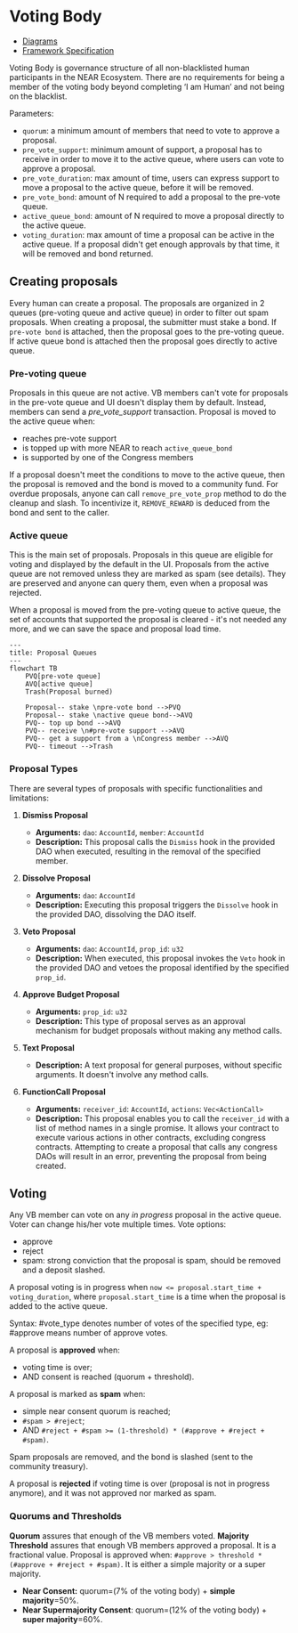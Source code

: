 # Voting Body

- [Diagrams](https://miro.com/app/board/uXjVMqJRr_U=/)
- [Framework Specification](https://www.notion.so/NDC-V1-Framework-V3-2-Updated-1af84fe7cc204087be70ea7ffee4d23f)

Voting Body is governance structure of all non-blacklisted human participants in the NEAR Ecosystem. There are no requirements for being a member of the voting body beyond completing ‘I am Human’ and not being on the blacklist.

Parameters:

- `quorum`: a minimum amount of members that need to vote to approve a proposal.
- `pre_vote_support`: minimum amount of support, a proposal has to receive in order to move it to the active queue, where users can vote to approve a proposal.
- `pre_vote_duration`: max amount of time, users can express support to move a proposal to the active queue, before it will be removed.
- `pre_vote_bond`: amount of N required to add a proposal to the pre-vote queue.
- `active_queue_bond`: amount of N required to move a proposal directly to the active queue.
- `voting_duration`: max amount of time a proposal can be active in the active queue. If a proposal didn't get enough approvals by that time, it will be removed and bond returned.

## Creating proposals

Every human can create a proposal. The proposals are organized in 2 queues (pre-voting queue and active queue) in order to filter out spam proposals.
When creating a proposal, the submitter must stake a bond. If `pre-vote bond` is attached, then the proposal goes to the pre-voting queue. If active queue bond is attached then the proposal goes directly to active queue.

### Pre-voting queue

Proposals in this queue are not active. VB members can't vote for proposals in the pre-vote queue and UI doesn't display them by default. Instead, members can send a _pre_vote_support_ transaction. Proposal is moved to the active queue when:

- reaches pre-vote support
- is topped up with more NEAR to reach `active_queue_bond`
- is supported by one of the Congress members

If a proposal doesn't meet the conditions to move to the active queue, then the proposal is removed and the bond is moved to a community fund. For overdue proposals, anyone can call `remove_pre_vote_prop` method to do the cleanup and slash. To incentivize it, `REMOVE_REWARD` is deduced from the bond and sent to the caller.

### Active queue

This is the main set of proposals. Proposals in this queue are eligible for voting and displayed by the default in the UI. Proposals from the active queue are not removed unless they are marked as spam (see details). They are preserved and anyone can query them, even when a proposal was rejected.

When a proposal is moved from the pre-voting queue to active queue, the set of accounts that supported the proposal is cleared - it's not needed any more, and we can save the space and proposal load time.

```mermaid
---
title: Proposal Queues
---
flowchart TB
    PVQ[pre-vote queue]
    AVQ[active queue]
    Trash(Proposal burned)

    Proposal-- stake \npre-vote bond -->PVQ
    Proposal-- stake \nactive queue bond-->AVQ
    PVQ-- top up bond -->AVQ
    PVQ-- receive \n#pre-vote support -->AVQ
    PVQ-- get a support from a \nCongress member -->AVQ
    PVQ-- timeout -->Trash
```

### Proposal Types

There are several types of proposals with specific functionalities and limitations:

1. **Dismiss Proposal**

   - **Arguments:** `dao`: `AccountId`, `member`: `AccountId`
   - **Description:** This proposal calls the `Dismiss` hook in the provided DAO when executed, resulting in the removal of the specified member.

2. **Dissolve Proposal**

   - **Arguments:** `dao`: `AccountId`
   - **Description:** Executing this proposal triggers the `Dissolve` hook in the provided DAO, dissolving the DAO itself.

3. **Veto Proposal**

   - **Arguments:** `dao`: `AccountId`, `prop_id`: `u32`
   - **Description:** When executed, this proposal invokes the `Veto` hook in the provided DAO and vetoes the proposal identified by the specified `prop_id`.

4. **Approve Budget Proposal**

   - **Arguments:** `prop_id`: `u32`
   - **Description:** This type of proposal serves as an approval mechanism for budget proposals without making any method calls.

5. **Text Proposal**

   - **Description:** A text proposal for general purposes, without specific arguments. It doesn't involve any method calls.

6. **FunctionCall Proposal**
   - **Arguments:** `receiver_id`: `AccountId`, `actions`: `Vec<ActionCall>`
   - **Description:** This proposal enables you to call the `receiver_id` with a list of method names in a single promise. It allows your contract to execute various actions in other contracts, excluding congress contracts. Attempting to create a proposal that calls any congress DAOs will result in an error, preventing the proposal from being created.

## Voting

Any VB member can vote on any _in progress_ proposal in the active queue. Voter can change his/her vote multiple times. Vote options:

- approve
- reject
- spam: strong conviction that the proposal is spam, should be removed and a deposit slashed.

A proposal voting is in progress when `now <= proposal.start_time + voting_duration`, where `proposal.start_time` is a time when the proposal is added to the active queue.

Syntax: #vote_type denotes number of votes of the specified type, eg: #approve means number of approve votes.

A proposal is **approved** when:

- voting time is over;
- AND consent is reached (quorum + threshold).

A proposal is marked as **spam** when:

- simple near consent quorum is reached;
- `#spam > #reject`;
- AND `#reject + #spam >= (1-threshold) * (#approve + #reject + #spam)`.

Spam proposals are removed, and the bond is slashed (sent to the community treasury).

A proposal is **rejected** if voting time is over (proposal is not in progress anymore), and it was not approved nor marked as spam.

### Quorums and Thresholds

**Quorum** assures that enough of the VB members voted.
**Majority Threshold** assures that enough VB members approved a proposal. It is a fractional value. Proposal is approved when: `#approve > threshold * (#approve + #reject + #spam)`. It is either a simple majority or a super majority.

- **Near Consent:** quorum=(7% of the voting body) + **simple majority**=50%.
- **Near Supermajority Consent**: quorum=(12% of the voting body) + **super majority**=60%.

